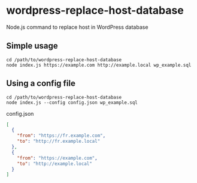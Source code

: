 # wordpress-replace-host-database
Node.js command to replace host in WordPress database

## Simple usage
```
cd /path/to/wordpress-replace-host-database
node index.js https://example.com http://example.local wp_example.sql
```

## Using a config file
```
cd /path/to/wordpress-replace-host-database
node index.js --config config.json wp_example.sql
```
config.json
```json
[
  {
    "from": "https://fr.example.com",
    "to": "http://fr.example.local"
  },
  {
    "from": "https://example.com",
    "to": "http://example.local"
  }
]
```
